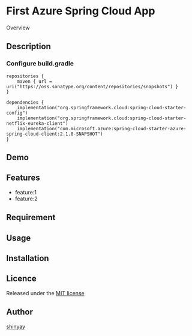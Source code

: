 # First Azure Spring Cloud App

Overview

## Description

### Configure build.gradle

```
repositories {
	maven { url = uri("https://oss.sonatype.org/content/repositories/snapshots") }
}
```

```
dependencies {
	implementation("org.springframework.cloud:spring-cloud-starter-config")
	implementation("org.springframework.cloud:spring-cloud-starter-netflix-eureka-client")
	implementation("com.microsoft.azure:spring-cloud-starter-azure-spring-cloud-client:2.1.0-SNAPSHOT")
}
```

## Demo

## Features

- feature:1
- feature:2

## Requirement

## Usage

## Installation

## Licence

Released under the [MIT license](https://gist.githubusercontent.com/shinyay/56e54ee4c0e22db8211e05e70a63247e/raw/34c6fdd50d54aa8e23560c296424aeb61599aa71/LICENSE)

## Author

[shinyay](https://github.com/shinyay)
